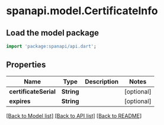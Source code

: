 # spanapi.model.CertificateInfo

## Load the model package
```dart
import 'package:spanapi/api.dart';
```

## Properties
Name | Type | Description | Notes
------------ | ------------- | ------------- | -------------
**certificateSerial** | **String** |  | [optional] 
**expires** | **String** |  | [optional] 

[[Back to Model list]](../README.md#documentation-for-models) [[Back to API list]](../README.md#documentation-for-api-endpoints) [[Back to README]](../README.md)


